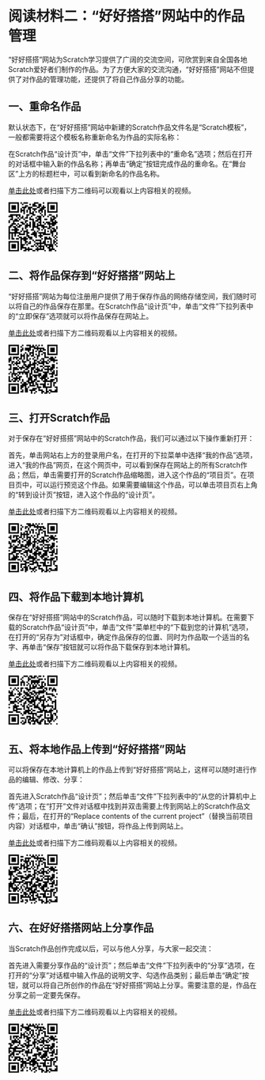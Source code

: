 # 阅读材料二：“好好搭搭”网站中的作品管理

“好好搭搭”网站为Scratch学习提供了广阔的交流空间，可欣赏到来自全国各地Scratch爱好者们制作的作品。为了方便大家的交流沟通，“好好搭搭”网站不但提供了对作品的管理功能，还提供了将自己作品分享的功能。

## 一、重命名作品

默认状态下，在“好好搭搭”网站中新建的Scratch作品文件名是“Scratch模板”，一般都需要将这个模板名称重新命名为作品的实际名称：

在Scratch作品“设计页”中，单击“文件”下拉列表中的“重命名”选项；然后在打开的对话框中输入新的作品名称；再单击“确定”按钮完成作品的重命名。在“舞台区”上方的标题栏中，可以看到新命名的作品名称。

[单击此处](http://haohaodada.com/video/a21201.php)或者扫描下方二维码可以观看以上内容相关的视频。

![](../../.gitbook/assets/a21201.png)

## 二、将作品保存到“好好搭搭”网站上

“好好搭搭”网站为每位注册用户提供了用于保存作品的网络存储空间，我们随时可以将自己的作品保存在那里。在Scratch作品“设计页”中，单击“文件”下拉列表中的“立即保存”选项就可以将作品保存在网站上。

[单击此处](http://haohaodada.com/video/a21202.php)或者扫描下方二维码观看以上内容相关的视频。

![](../../.gitbook/assets/a21202.png)

## 三、打开Scratch作品

对于保存在“好好搭搭”网站中的Scratch作品，我们可以通过以下操作重新打开：

首先，单击网站右上方的登录用户名，在打开的下拉菜单中选择“我的作品”选项，进入“我的作品”网页，在这个网页中，可以看到保存在网站上的所有Scratch作品；然后，单击需要打开的Scratch作品缩略图，进入这个作品的“项目页”。在项目页中，可以运行预览这个作品。如果需要编辑这个作品，可以单击项目页右上角的“转到设计页”按钮，进入这个作品的“设计页”。

[单击此处](http://haohaodada.com/video/a21203.php)或者扫描下方二维码观看以上内容相关的视频。

![](../../.gitbook/assets/a21203.png)

## 四、将作品下载到本地计算机

保存在“好好搭搭”网站中的Scratch作品，可以随时下载到本地计算机。在需要下载的Scratch作品“设计页”中，单击“文件”菜单栏中的“下载到您的计算机”选项，在打开的“另存为”对话框中，确定作品保存的位置、同时为作品取一个适当的名字、再单击“保存”按钮就可以将作品下载保存到本地计算机。

[单击此处](http://haohaodada.com/video/a21204.php)或者扫描下方二维码观看以上内容相关的视频。

![](../../.gitbook/assets/a21204.png)

## 五、将本地作品上传到“好好搭搭”网站

可以将保存在本地计算机上的作品上传到“好好搭搭”网站上，这样可以随时进行作品的编辑、修改、分享：

首先进入Scratch作品“设计页”；然后单击“文件”下拉列表中的“从您的计算机中上传”选项；在“打开”文件对话框中找到并双击需要上传到网站上的Scratch作品文件；最后，在打开的“Replace contents of the current project”（替换当前项目内容）对话框中，单击“确认”按钮，将作品上传到网站上。

[单击此处](http://haohaodada.com/video/a21205.php)或者扫描下方二维码观看以上内容相关的视频。

![](../../.gitbook/assets/a21205.png)

## 六、在好好搭搭网站上分享作品

当Scratch作品创作完成以后，可以与他人分享，与大家一起交流：

首先进入需要分享作品的“设计页”；然后单击“文件”下拉列表中的“分享”选项，在打开的“分享”对话框中输入作品的说明文字、勾选作品类别；最后单击“确定”按钮，就可以将自己所创作的作品在“好好搭搭”网站上分享。需要注意的是，作品在分享之前一定要先保存。

[单击此处](http://haohaodada.com/video/a21206.php)或者扫描下方二维码观看以上内容相关的视频。

![](../../.gitbook/assets/a21206.png)

